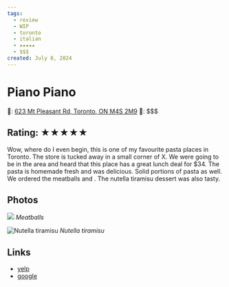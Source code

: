 ```yaml
---
tags:
  - review
  - WIP
  - toronto
  - italian
  - ★★★★★
  - $$$
created: July 8, 2024
---
```

# Piano Piano

📌: [623 Mt Pleasant Rd, Toronto, ON M4S 2M9](https://maps.app.goo.gl/iYT4qZSUsxBx9BKR7)
💸: $$$

## Rating: ★★★★★

Wow, where do I even begin, this is one of my favourite pasta places in Toronto. The store is tucked away in a small corner of X. We were going to be in the area and heard that this place has a great lunch deal for $34. The pasta is homemade fresh and was delicious. Solid portions of pasta as well. We ordered the meatballs and . The nutella tiramisu dessert was also tasty.

## Photos

![](https://res.cloudinary.com/drwjkxxud/image/upload/v1721090823/piano_piano_1_mwfhk1.jpg)
*Meatballs*

![Nutella tiramisu](https://res.cloudinary.com/drwjkxxud/image/upload/v1721090822/7EC26276-7EA3-480E-BCA1-B2D617D41DCD_af3o4c.jpg)
*Nutella tiramisu*

## Links

- [yelp]()
- [google]()